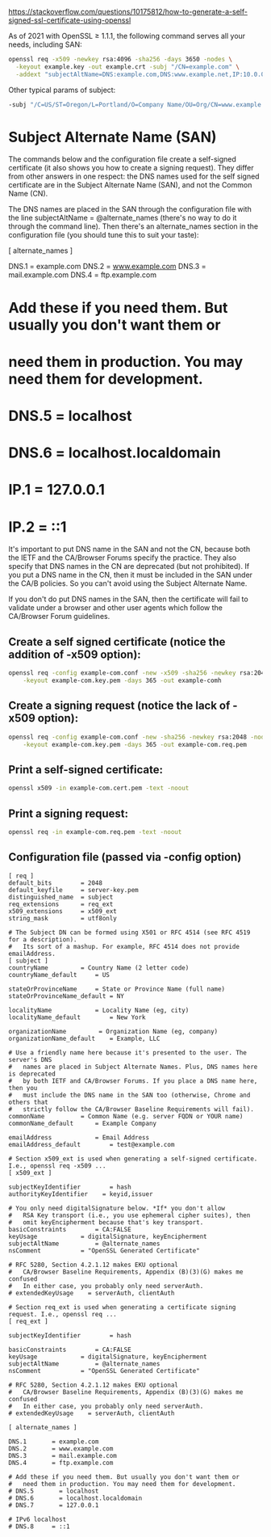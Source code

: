 https://stackoverflow.com/questions/10175812/how-to-generate-a-self-signed-ssl-certificate-using-openssl

As of 2021 with OpenSSL ≥ 1.1.1, the following command serves all your needs, including SAN:

```bash
openssl req -x509 -newkey rsa:4096 -sha256 -days 3650 -nodes \
  -keyout example.key -out example.crt -subj "/CN=example.com" \
  -addext "subjectAltName=DNS:example.com,DNS:www.example.net,IP:10.0.0.1"
```
Other typical params of subject:
```bash
-subj "/C=US/ST=Oregon/L=Portland/O=Company Name/OU=Org/CN=www.example.com"
```


# Subject Alternate Name (SAN)
The commands below and the configuration file create a self-signed certificate (it also shows you how to create a signing request). They differ from other answers in one respect: the DNS names used for the self signed certificate are in the Subject Alternate Name (SAN), and not the Common Name (CN).

The DNS names are placed in the SAN through the configuration file with the line subjectAltName = @alternate_names (there's no way to do it through the command line). Then there's an alternate_names section in the configuration file (you should tune this to suit your taste):

[ alternate_names ]

DNS.1       = example.com
DNS.2       = www.example.com
DNS.3       = mail.example.com
DNS.4       = ftp.example.com

# Add these if you need them. But usually you don't want them or
#   need them in production. You may need them for development.
# DNS.5       = localhost
# DNS.6       = localhost.localdomain
# IP.1        = 127.0.0.1
# IP.2        = ::1
It's important to put DNS name in the SAN and not the CN, because both the IETF and the CA/Browser Forums specify the practice. They also specify that DNS names in the CN are deprecated (but not prohibited). If you put a DNS name in the CN, then it must be included in the SAN under the CA/B policies. So you can't avoid using the Subject Alternate Name.

If you don't do put DNS names in the SAN, then the certificate will fail to validate under a browser and other user agents which follow the CA/Browser Forum guidelines.


## Create a self signed certificate (notice the addition of -x509 option):
```bash
openssl req -config example-com.conf -new -x509 -sha256 -newkey rsa:2048 -nodes \
    -keyout example-com.key.pem -days 365 -out example-comh
```

## Create a signing request (notice the lack of -x509 option):
```bash
openssl req -config example-com.conf -new -sha256 -newkey rsa:2048 -nodes \
    -keyout example-com.key.pem -days 365 -out example-com.req.pem
```

## Print a self-signed certificate:
```bash
openssl x509 -in example-com.cert.pem -text -noout
```

## Print a signing request:
```bash
openssl req -in example-com.req.pem -text -noout
```

## Configuration file (passed via -config option)
```
[ req ]
default_bits        = 2048
default_keyfile     = server-key.pem
distinguished_name  = subject
req_extensions      = req_ext
x509_extensions     = x509_ext
string_mask         = utf8only

# The Subject DN can be formed using X501 or RFC 4514 (see RFC 4519 for a description).
#   Its sort of a mashup. For example, RFC 4514 does not provide emailAddress.
[ subject ]
countryName         = Country Name (2 letter code)
countryName_default     = US

stateOrProvinceName     = State or Province Name (full name)
stateOrProvinceName_default = NY

localityName            = Locality Name (eg, city)
localityName_default        = New York

organizationName         = Organization Name (eg, company)
organizationName_default    = Example, LLC

# Use a friendly name here because it's presented to the user. The server's DNS
#   names are placed in Subject Alternate Names. Plus, DNS names here is deprecated
#   by both IETF and CA/Browser Forums. If you place a DNS name here, then you
#   must include the DNS name in the SAN too (otherwise, Chrome and others that
#   strictly follow the CA/Browser Baseline Requirements will fail).
commonName          = Common Name (e.g. server FQDN or YOUR name)
commonName_default      = Example Company

emailAddress            = Email Address
emailAddress_default        = test@example.com

# Section x509_ext is used when generating a self-signed certificate. I.e., openssl req -x509 ...
[ x509_ext ]

subjectKeyIdentifier        = hash
authorityKeyIdentifier    = keyid,issuer

# You only need digitalSignature below. *If* you don't allow
#   RSA Key transport (i.e., you use ephemeral cipher suites), then
#   omit keyEncipherment because that's key transport.
basicConstraints        = CA:FALSE
keyUsage            = digitalSignature, keyEncipherment
subjectAltName          = @alternate_names
nsComment           = "OpenSSL Generated Certificate"

# RFC 5280, Section 4.2.1.12 makes EKU optional
#   CA/Browser Baseline Requirements, Appendix (B)(3)(G) makes me confused
#   In either case, you probably only need serverAuth.
# extendedKeyUsage    = serverAuth, clientAuth

# Section req_ext is used when generating a certificate signing request. I.e., openssl req ...
[ req_ext ]

subjectKeyIdentifier        = hash

basicConstraints        = CA:FALSE
keyUsage            = digitalSignature, keyEncipherment
subjectAltName          = @alternate_names
nsComment           = "OpenSSL Generated Certificate"

# RFC 5280, Section 4.2.1.12 makes EKU optional
#   CA/Browser Baseline Requirements, Appendix (B)(3)(G) makes me confused
#   In either case, you probably only need serverAuth.
# extendedKeyUsage    = serverAuth, clientAuth

[ alternate_names ]

DNS.1       = example.com
DNS.2       = www.example.com
DNS.3       = mail.example.com
DNS.4       = ftp.example.com

# Add these if you need them. But usually you don't want them or
#   need them in production. You may need them for development.
# DNS.5       = localhost
# DNS.6       = localhost.localdomain
# DNS.7       = 127.0.0.1

# IPv6 localhost
# DNS.8     = ::1
```